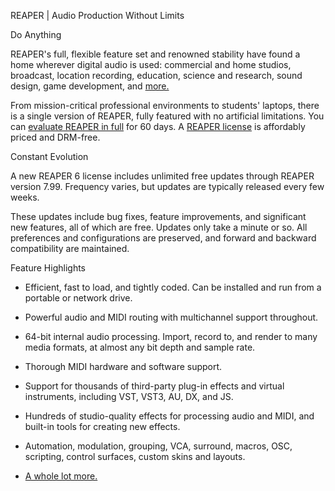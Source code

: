 REAPER | Audio Production Without Limits

Do Anything

REAPER's full, flexible feature set and renowned stability have found a home wherever digital audio is used: commercial and home studios, broadcast, location recording, education, science and research, sound design, game development, and [more.](https://www.reaper.fm/about.php)

From mission-critical professional environments to students' laptops, there is a single version of REAPER, fully featured with no artificial limitations. You can [evaluate REAPER in full](https://www.reaper.fm/download.php) for 60 days. A [REAPER license](https://www.reaper.fm/purchase.php) is affordably priced and DRM-free.

Constant Evolution

A new REAPER 6 license includes unlimited free updates through REAPER version 7.99. Frequency varies, but updates are typically released every few weeks.

These updates include bug fixes, feature improvements, and significant new features, all of which are free. Updates only take a minute or so. All preferences and configurations are preserved, and forward and backward compatibility are maintained.

Feature Highlights

- Efficient, fast to load, and tightly coded. Can be installed and run from a portable or network drive.

- Powerful audio and MIDI routing with multichannel support throughout.

- 64-bit internal audio processing. Import, record to, and render to many media formats, at almost any bit depth and sample rate.

- Thorough MIDI hardware and software support.

- Support for thousands of third-party plug-in effects and virtual instruments, including VST, VST3, AU, DX, and JS.

- Hundreds of studio-quality effects for processing audio and MIDI, and built-in tools for creating new effects.

- Automation, modulation, grouping, VCA, surround, macros, OSC, scripting, control surfaces, custom skins and layouts.

- [A whole lot more.](https://www.reaper.fm/about.php)